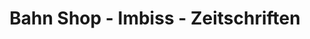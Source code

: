 ---
title: "Bahn Shop - Imbiss - Zeitschriften"
url: /freilassing/bahn-shop-imbiss-zeitschriften/
shop: Kiosk
---